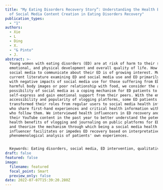 ```yaml
---
title: "My Eating Disorders Recovery Story”: Understanding the Health Benefits
  of Social Media Content Creation in Eating Disorders Recovery"
publication_types:
  - "1"
authors:
  - Xie
  - L
  - Ding
  - X.
  - "& Pinto"
  - J.
abstract: >-
  Young women with eating disorders (ED) are at risk of harm to their social,
  emotional, and physical development and overall quality of life. How they use
  social media to communicate about their ED is of growing interest. Much of the
  current literature examining ED and social media use and ED primarily deals
  with negative impacts of social media use for those suffering from ED, such as
  harmful body images or poor relationship with food, we consider the alternate
  possibility of social media as a coping mechanism for ED patients to
  self-express and gain emotional support from their peers. With the emerging
  accessibility and popularity of vlogging platforms, some ED patients
  transformed their roles from regular users to social media health influencers
  who share first-hand experiences and critical health information with others
  who follow them. We interviewed health influencers in ED recovery and analyzed
  their YouTube content in the past year to better understand the potential
  health benefits of vlogging and journaling on public platforms for ED patients
  and theorize the mechanism through which being a social media health
  influencer facilitates or impedes ED recovery based on interpretative
  phenomenological analysis of patients' own experiences.


  Keywords: Eating disorders, social media, ED intervention, qualitative research
draft: false
featured: false
image:
  filename: featured
  focal_point: Smart
  preview_only: false
date: 2022-07-07T15:39:20.280Z
---
```

